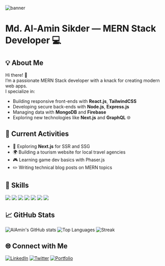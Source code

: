 <!-- Banner -->
![banner](https://i.ibb.co/Pss0GjD4/Readme-Banner.gif)

# Md. Al-Amin Sikder — MERN Stack Developer 💻

## 💡 About Me
Hi there! 👋  
I’m a passionate MERN Stack developer with a knack for creating modern web apps.  
I specialize in:
- Building responsive front-ends with **React.js**, **TailwindCSS**
- Developing secure back-ends with **Node.js**, **Express.js**
- Managing data with **MongoDB** and **Firebase**
- Exploring new technologies like **Next.js** and **GraphQL** 🌐

## 🚀 Current Activities
- 🔭 Exploring **Next.js** for SSR and SSG
- 🌍 Building a tourism website for local travel agencies
- 🎮 Learning game dev basics with Phaser.js
- ✏️ Writing technical blog posts on MERN topics

## 🧰 Skills
<p align="left">
  <!-- Programming Languages -->
  <img src="https://img.shields.io/badge/-JavaScript-000000?style=flat&logo=javascript" />
  <img src="https://img.shields.io/badge/-React-000000?style=flat&logo=react" />
  <img src="https://img.shields.io/badge/-Node.js-000000?style=flat&logo=node.js" />
  <img src="https://img.shields.io/badge/-Express-000000?style=flat&logo=express" />
  <img src="https://img.shields.io/badge/-MongoDB-000000?style=flat&logo=mongodb" />
  <img src="https://img.shields.io/badge/-Firebase-000000?style=flat&logo=firebase" />
  <img src="https://img.shields.io/badge/-Tailwind_CSS-000000?style=flat&logo=tailwind-css" />
</p>

## 📈 GitHub Stats
![AlAmin's GitHub stats](https://github-readme-stats.vercel.app/api?username=YourUsernameHere&show_icons=true&theme=radical)
![Top Languages](https://github-readme-stats.vercel.app/api/top-langs/?username=YourUsernameHere&layout=compact&theme=radical)
![Streak](https://github-readme-streak-stats.herokuapp.com/?user=YourUsernameHere&theme=radical)

## 🌐 Connect with Me
[![LinkedIn](https://img.shields.io/badge/-LinkedIn-0A66C2?style=flat&logo=linkedin)](https://www.linkedin.com/in/your-profile-url)
[![Twitter](https://img.shields.io/badge/-Twitter-1DA1F2?style=flat&logo=twitter)](https://twitter.com/your-profile-url)
[![Portfolio](https://img.shields.io/badge/-Portfolio-000000?style=flat)](https://your-portfolio-url.com)

